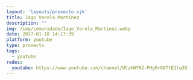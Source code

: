 ```yaml
---
layout: 'layouts/proxecto.njk'
title: Iago Varela Martínez
description: ""
img: /img/comunidade/Iago_Varela_Martinez.webp
date: 2017-01-18 14:17:39
platform: youtube
type: proxecto
tags:
  - youtube
redes:
  youtube: https://www.youtube.com/channel/UCzkWYN2-PHg0rG6TtE1lq3Q
---
```

